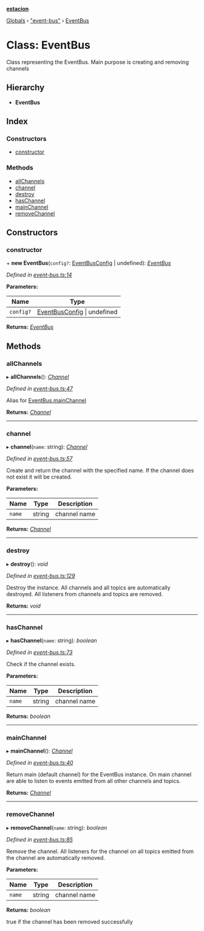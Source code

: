 **[estacion](../README.md)**

[Globals](../README.md) › [&quot;event-bus&quot;](../modules/_event_bus_.md) › [EventBus](_event_bus_.eventbus.md)

# Class: EventBus

Class representing the EventBus.
Main purpose is creating and removing channels

## Hierarchy

* **EventBus**

## Index

### Constructors

* [constructor](_event_bus_.eventbus.md#constructor)

### Methods

* [allChannels](_event_bus_.eventbus.md#allchannels)
* [channel](_event_bus_.eventbus.md#channel)
* [destroy](_event_bus_.eventbus.md#destroy)
* [hasChannel](_event_bus_.eventbus.md#haschannel)
* [mainChannel](_event_bus_.eventbus.md#mainchannel)
* [removeChannel](_event_bus_.eventbus.md#removechannel)

## Constructors

###  constructor

\+ **new EventBus**(`config?`: [EventBusConfig](../interfaces/_event_bus_.eventbusconfig.md) | undefined): *[EventBus](_event_bus_.eventbus.md)*

*Defined in [event-bus.ts:14](https://github.com/ivandotv/estacion/blob/b673ec5/src/event-bus.ts#L14)*

**Parameters:**

Name | Type |
------ | ------ |
`config?` | [EventBusConfig](../interfaces/_event_bus_.eventbusconfig.md) &#124; undefined |

**Returns:** *[EventBus](_event_bus_.eventbus.md)*

## Methods

###  allChannels

▸ **allChannels**(): *[Channel](_channel_.channel.md)*

*Defined in [event-bus.ts:47](https://github.com/ivandotv/estacion/blob/b673ec5/src/event-bus.ts#L47)*

Alias for [EventBus.mainChannel](_event_bus_.eventbus.md#mainchannel)

**Returns:** *[Channel](_channel_.channel.md)*

___

###  channel

▸ **channel**(`name`: string): *[Channel](_channel_.channel.md)*

*Defined in [event-bus.ts:57](https://github.com/ivandotv/estacion/blob/b673ec5/src/event-bus.ts#L57)*

Create and return the channel with the specified name.
If the channel does not exist it will be created.

**Parameters:**

Name | Type | Description |
------ | ------ | ------ |
`name` | string | channel name  |

**Returns:** *[Channel](_channel_.channel.md)*

___

###  destroy

▸ **destroy**(): *void*

*Defined in [event-bus.ts:129](https://github.com/ivandotv/estacion/blob/b673ec5/src/event-bus.ts#L129)*

Destroy the instance.
All channels and all topics are automatically destroyed.
All listeners from channels and topics are removed.

**Returns:** *void*

___

###  hasChannel

▸ **hasChannel**(`name`: string): *boolean*

*Defined in [event-bus.ts:73](https://github.com/ivandotv/estacion/blob/b673ec5/src/event-bus.ts#L73)*

Check if the channel exists.

**Parameters:**

Name | Type | Description |
------ | ------ | ------ |
`name` | string | channel name  |

**Returns:** *boolean*

___

###  mainChannel

▸ **mainChannel**(): *[Channel](_channel_.channel.md)*

*Defined in [event-bus.ts:40](https://github.com/ivandotv/estacion/blob/b673ec5/src/event-bus.ts#L40)*

Return main (default channel) for the  EventBus instance.
On main channel are able to listen to
events emitted from all other channels and topics.

**Returns:** *[Channel](_channel_.channel.md)*

___

###  removeChannel

▸ **removeChannel**(`name`: string): *boolean*

*Defined in [event-bus.ts:85](https://github.com/ivandotv/estacion/blob/b673ec5/src/event-bus.ts#L85)*

Remove the channel.
All listeners for the channel on all topics emitted from the channel
are automatically removed.

**Parameters:**

Name | Type | Description |
------ | ------ | ------ |
`name` | string | channel name |

**Returns:** *boolean*

true if the channel has been removed successfully